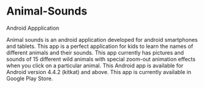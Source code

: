 # Animal-Sounds
Android Appplication

Animal sounds is an android application developed for android smartphones and tablets.
This app is a perfect application for kids to learn the names of different animals and their sounds.
This app currently has pictures and sounds of 15 different wild animals with special zoom-out animation effects when you click on a particular animal.
This Android app is available for Android version 4.4.2 (kitkat) and above.
This app is currently available in Google Play Store.
